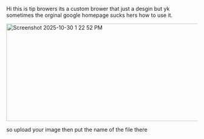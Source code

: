 Hi this is tip browers its a custom brower that just a desgin but yk sometimes the orginal google homepage sucks hers how to use it.




<img width="609" height="258" alt="Screenshot 2025-10-30 1 22 52 PM" src="https://github.com/user-attachments/assets/aa111ee0-5fd1-4ef1-9172-e6e7e7ffe2da" />


so upload your image then put the name of the file there 
